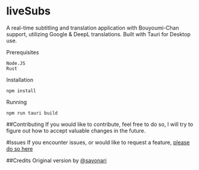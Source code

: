 # liveSubs

A real-time subtitling and translation application with Bouyoumi-Chan support, utilizing Google & DeepL translations.
Built with Tauri for Desktop use.

Prerequisites
```
Node.JS
Rust
```

Installation
```
npm install
```

Running
```
npm run tauri build
```

##Contributing
If you would like to contribute, feel free to do so, I will try to figure out how to accept valuable changes in the future.

#Issues
If you encounter issues, or would like to request a feature, [please do so here](https://github.com/puv/liveSubs/issues)

##Credits
Original version by [@sayonari](https://github.com/sayonari)